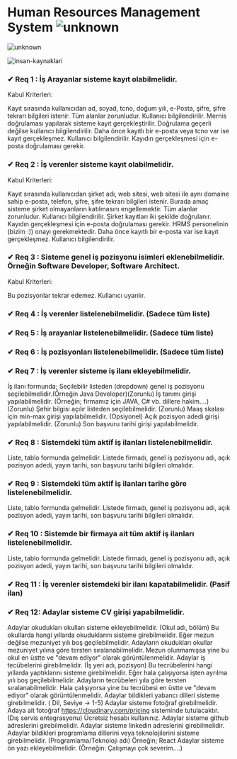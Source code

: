 
# Human Resources Management System ![unknown](https://user-images.githubusercontent.com/72815766/121215529-c61f9c80-c888-11eb-8a0a-65b912bf0128.png)


   ![unknown](https://user-images.githubusercontent.com/72815766/121091766-32e85780-c7f3-11eb-92f8-d6f2f81941df.png)


   ![insan-kaynaklari](https://user-images.githubusercontent.com/72815766/121092631-8a3af780-c7f4-11eb-9e4d-64c479747a20.jpg)


### ✔ Req 1 : İş Arayanlar sisteme kayıt olabilmelidir.

Kabul Kriterleri:

Kayıt sırasında kullanıcıdan ad, soyad, tcno, doğum yılı, e-Posta, şifre, şifre tekrarı bilgileri istenir.
Tüm alanlar zorunludur. Kullanıcı bilgilendirilir.
Mernis doğrulaması yapılarak sisteme kayıt gerçekleştirilir.
Doğrulama geçerli değilse kullanıcı bilgilendirilir.
Daha önce kayıtlı bir e-posta veya tcno var ise kayıt gerçekleşmez. Kullanıcı bilgilendirilir.
Kayıdın gerçekleşmesi için e-posta doğrulaması gerekir.

### ✔ Req 2 : İş verenler sisteme kayıt olabilmelidir.

Kabul Kriterleri:

Kayıt sırasında kullanıcıdan şirket adı, web sitesi, web sitesi ile aynı domaine sahip e-posta, telefon, şifre, şifre tekrarı bilgileri istenir. Burada amaç sisteme şirket olmayanların katılmasını engellemektir.
Tüm alanlar zorunludur. Kullanıcı bilgilendirilir.
Şirket kayıtları iki şekilde doğrulanır. Kayıdın gerçekleşmesi için e-posta doğrulaması gerekir. HRMS personelinin (bizim :)) onayı gerekmektedir.
Daha önce kayıtlı bir e-posta var ise kayıt gerçekleşmez. Kullanıcı bilgilendirilir.

### ✔ Req 3 : Sisteme genel iş pozisyonu isimleri eklenebilmelidir. Örneğin Software Developer, Software Architect.

Kabul Kriterleri:

Bu pozisyonlar tekrar edemez. Kullanıcı uyarılır.

### ✔ Req 4 : İş verenler listelenebilmelidir. (Sadece tüm liste)

### ✔ Req 5 : İş arayanlar listelenebilmelidir. (Sadece tüm liste)

### ✔ Req 6 : İş pozisyonları listelenebilmelidir. (Sadece tüm liste)

### ✔ Req 7 : İş verenler sisteme iş ilanı ekleyebilmelidir.

İş ilanı formunda;
Seçilebilir listeden (dropdown) genel iş pozisyonu seçilebilmelidir.(Örneğin Java Developer)(Zorunlu)
İş tanımı girişi yapılabilmelidir. (Örneğin; firmamız için JAVA, C# vb. dillere hakim....)(Zorunlu)
Şehir bilgisi açılır listeden seçilebilmelidir. (Zorunlu)
Maaş skalası için min-max girişi yapılabilmelidir. (Opsiyonel)
Açık pozisyon adedi girişi yapılabilmelidir. (Zorunlu)
Son başvuru tarihi girişi yapılabilmelidir.

### ✔ Req 8 : Sistemdeki tüm aktif iş ilanları listelenebilmelidir.

Liste, tablo formunda gelmelidir.
Listede firmadı, genel iş pozisyonu adı, açık pozisyon adedi, yayın tarihi, son başvuru tarihi bilgileri olmalıdır.

### ✔ Req 9 : Sistemdeki tüm aktif iş ilanları tarihe göre listelenebilmelidir.

Liste, tablo formunda gelmelidir.
Listede firmadı, genel iş pozisyonu adı, açık pozisyon adedi, yayın tarihi, son başvuru tarihi bilgileri olmalıdır.

### ✔ Req 10 : Sistemde bir firmaya ait tüm aktif iş ilanları listelenebilmelidir.

Liste, tablo formunda gelmelidir.
Listede firmadı, genel iş pozisyonu adı, açık pozisyon adedi, yayın tarihi, son başvuru tarihi bilgileri olmalıdır.

### ✔ Req 11 : İş verenler sistemdeki bir ilanı kapatabilmelidir. (Pasif ilan)

### ✔ Req 12: Adaylar sisteme CV girişi yapabilmelidir.

Adaylar okudukları okulları sisteme ekleyebilmelidir. (Okul adı, bölüm)
Bu okullarda hangi yıllarda okuduklarını sisteme girebilmelidir.
Eğer mezun değilse mezuniyet yılı boş geçilebilmelidir.
Adayların okudukları okullar mezuniyet yılına göre tersten sıralanabilmelidir. Mezun olunmamışsa yine bu okul en üstte ve "devam ediyor" olarak görüntülenmelidir.
Adaylar iş tecübelerini girebilmelidir. (İş yeri adı, pozisyon)
Bu tecrübelerini hangi yıllarda yaptıklarını sisteme girebilmelidir.
Eğer hala çalışıyorsa işten ayrılma yılı boş geçilebilmelidir.
Adayların tecrübeleri yıla göre tersten sıralanabilmelidir. Hala çalışıyorsa yine bu tecrübesi en üstte ve "devam ediyor" olarak görüntülenmelidir.
Adaylar bildikleri yabancı dilleri sisteme girebilmelidir. ( Dil, Seviye -> 1-5)
Adaylar sisteme fotoğraf girebilmelidir. Adaya ait fotoğraf https://cloudinary.com/pricing sisteminde tutulacaktır. (Dış servis entegrasyonu) Ücretsiz hesabı kullanınız.
Adaylar sisteme github adreslerini girebilmelidir.
Adaylar sisteme linkedin adreslerini girebilmelidir.
Adaylar bildikleri programlama dillerini veya teknolojilerini sisteme girebilmelidir. (Programlama/Teknoloji adı) Örneğin; React
Adaylar sisteme ön yazı ekleyebilmelidir. (Örneğin: Çalışmayı çok severim....)
